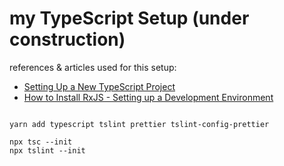 # my TypeScript Setup (under construction)

references & articles used for this setup:
- [Setting Up a New TypeScript Project](https://alligator.io/typescript/new-project/)
- [How to Install RxJS - Setting up a Development Environment](https://coursetro.com/posts/code/147/How-to-Install-RxJS---Setting-up-a-Development-Environment)


```language

yarn add typescript tslint prettier tslint-config-prettier

npx tsc --init
npx tslint --init
```